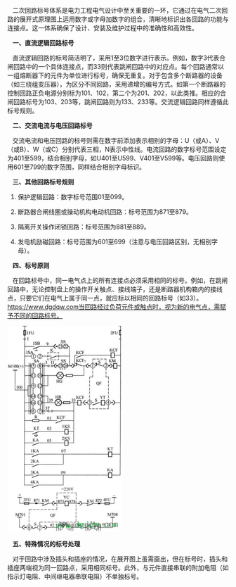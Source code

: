    二次回路标号体系是电力工程电气设计中至关重要的一环，它通过在电气二次回路的展开式原理图上运用数字或字母加数字的组合，清晰地标识出各回路的功能与连接点。这一体系确保了设计、安装及维护过程中的准确性和高效性。

   **一、直流逻辑回路标号**

   直流逻辑回路的标号简洁明了，采用1至3位数字进行表示。例如，数字3代表合闸回路中的一个具体连接点，而33则代表跳闸回路中的对应点。每个回路通常以一组熔断器下的元件为单位进行标号，确保无重复。对于包含多个断路器的设备（如三绕组变压器），为区分不同回路，采用递增的编号方式。如第一个断路器的控制回路正负电源分别标为101、102，第二个为201、202，以此类推。相应的合闸回路标号为103、203等，跳闸回路则为133、233等。交流逻辑回路同样遵循此标号规则。

   **二、交流电流与电压回路标号**

   交流电流和电压回路的标号则需在数字前添加表示相别的字母：U（或A）、V（或B）、W（或C）分别代表三相，N表示中性线。电流回路的数字标号范围设定为401至599，结合相别字母，如U401至U599、V401至V599等。电压回路则使用601至799的数字范围，同样结合相别字母标识。

   **三、其他回路标号规则**

1. 保护逻辑回路：数字标号范围01至099。
    
2. 断路器合闸线圈或操动机构电动机回路：标号范围为871至879。
    
3. 隔离开关操作闭锁回路：标号范围为881至889。
    
4. 发电机励磁回路：标号范围为601至699（注意与电压回路区别，无相别字母）。
    

   **四、标号原则**

   在回路标号中，同一电气点上的所有连接点必须采用相同的标号。例如，在跳闸回路中，无论控制盘上的操作开关触点、接线端子，还是断路器机构箱内的接线点，只要它们在电气上属于同一点，就应标以相同的回路标号（如33）。https://www.dgdqw.com当回路经过负荷元件或触点时，视为新的电气点，需赋予不同的回路标号。

![](../readme.assets/Pasted%20image%2020241226225657.png)

   **五、特殊情况的标号处理**

   对于回路中涉及插头和插座的情况，在展开图上虽需画出，但在标号时，插头和插座两端视为同一回路点，采用相同标号。此外，与元件直接串联的附加电阻（如指示灯电阻、中间继电器串联电阻）不单独标号。

